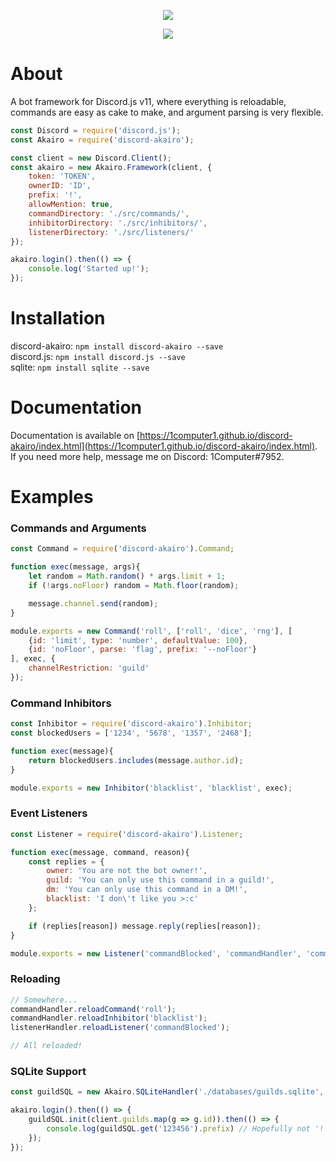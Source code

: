 <p align="center">
    <a href=https://github.com/1Computer1/discord-akairo>
        <img src=https://u.nya.is/fweoqf.png/>
    </a>
</p>  

<p align="center">
    <a href=https://nodei.co/npm/discord-akairo>
        <img src=https://nodei.co/npm/discord-akairo.png/>
    </a>
</p>  

# About
A bot framework for Discord.js v11, where everything is reloadable, commands are easy as cake to make, and argument parsing is very flexible.  

```js
const Discord = require('discord.js');
const Akairo = require('discord-akairo');

const client = new Discord.Client();
const akairo = new Akairo.Framework(client, {
    token: 'TOKEN', 
    ownerID: 'ID', 
    prefix: '!', 
    allowMention: true, 
    commandDirectory: './src/commands/', 
    inhibitorDirectory: './src/inhibitors/',
    listenerDirectory: './src/listeners/'
});

akairo.login().then(() => {
    console.log('Started up!');
});
```

# Installation
discord-akairo: `npm install discord-akairo --save`  
discord.js: `npm install discord.js --save`  
sqlite: `npm install sqlite --save`  

# Documentation
Documentation is available on [https://1computer1.github.io/discord-akairo/index.html](https://1computer1.github.io/discord-akairo/index.html).  
If you need more help, message me on Discord: 1Computer#7952.  

# Examples
### Commands and Arguments
```js
const Command = require('discord-akairo').Command;

function exec(message, args){
    let random = Math.random() * args.limit + 1;
    if (!args.noFloor) random = Math.floor(random);

    message.channel.send(random);
}

module.exports = new Command('roll', ['roll', 'dice', 'rng'], [
    {id: 'limit', type: 'number', defaultValue: 100},
    {id: 'noFloor', parse: 'flag', prefix: '--noFloor'}
], exec, {
    channelRestriction: 'guild'
});
```

### Command Inhibitors
```js
const Inhibitor = require('discord-akairo').Inhibitor;
const blockedUsers = ['1234', '5678', '1357', '2468'];

function exec(message){
    return blockedUsers.includes(message.author.id);
}

module.exports = new Inhibitor('blacklist', 'blacklist', exec);
```

### Event Listeners
```js
const Listener = require('discord-akairo').Listener;

function exec(message, command, reason){
    const replies = {
        owner: 'You are not the bot owner!',
        guild: 'You can only use this command in a guild!',
        dm: 'You can only use this command in a DM!',
        blacklist: 'I don\'t like you >:c'
    };

    if (replies[reason]) message.reply(replies[reason]);
}

module.exports = new Listener('commandBlocked', 'commandHandler', 'commandBlocked', 'on', exec);
```

### Reloading
```js
// Somewhere...
commandHandler.reloadCommand('roll');
commandHandler.reloadInhibitor('blacklist');
listenerHandler.reloadListener('commandBlocked');

// All reloaded!
```

### SQLite Support
```js
const guildSQL = new Akairo.SQLiteHandler('./databases/guilds.sqlite', 'guildConfigs', require('./databases/guildDefault.json'));

akairo.login().then(() => {
    guildSQL.init(client.guilds.map(g => g.id)).then(() => {
        console.log(guildSQL.get('123456').prefix) // Hopefully not '!'
    });
});
```